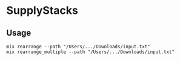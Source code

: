 # SupplyStacks

## Usage

```
mix rearrange --path "/Users/.../Downloads/input.txt"
mix rearrange_multiple --path "/Users/.../Downloads/input.txt"
```
